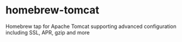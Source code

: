 homebrew-tomcat
===============

Homebrew tap for Apache Tomcat supporting advanced configuration including SSL, APR, gzip and more
